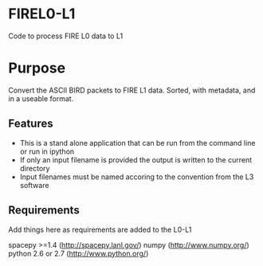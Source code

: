 FIREL0-L1
=========

Code to process FIRE L0 data to L1

Purpose
=======
Convert the ASCII BIRD packets to FIRE L1 data.  Sorted, with metadata, and in a useable format.

Features
--------
- This is a stand alone application that can be run from the command line or run in ipython
- If only an input filename is provided the output is written to the current directory
- Input filenames must be named accoring to the convention from the L3 software

Requirements
------------
Add things here as requirements are added to the L0-L1

spacepy >=1.4 (http://spacepy.lanl.gov/)
numpy  (http://www.numpy.org/)
python 2.6 or 2.7 (http://www.python.org/)
